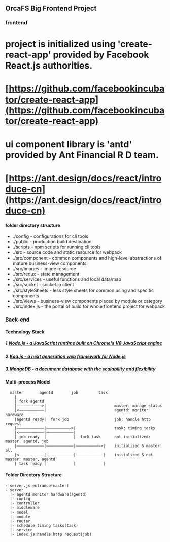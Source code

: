 ## OrcaFS Big Frontend Project

### frontend

# project is initialized using 'create-react-app' provided by Facebook React.js authorities.
# [https://github.com/facebookincubator/create-react-app](https://github.com/facebookincubator/create-react-app)

# ui component library is 'antd' provided by Ant Financial R D team.
# [https://ant.design/docs/react/introduce-cn](https://ant.design/docs/react/introduce-cn)

#### folder directory structure
 - ./config          - configurations for cli tools
 - ./public          - production build destination
 - ./scripts         - npm scripts for running cli tools
 - ./src             - source code and static resource for webpack
 - ./src/component   - common components and high-level abstractions of mature business-view components
 - ./src/images      - image resource
 - ./src/redux       - state management
 - ./src/services    - useful functions and local data/map
 - ./src/socket      - socket.io client
 - ./src/styleSheets - less style sheets for common using and specific components
 - ./src/views       - business-view components placed by module or category
 - ./src/index.js    - the portal of build for whole frontend project for webpack


### Back-end

#### Technology Stack

##### 1.[Node.js - a JavaScript runtime built on Chrome's V8 JavaScript engine](https://github.com/nodejs/node)

##### 2.[Koa.js - a next generation web framework for Node.js](https://github.com/koajs/koa)

##### 3.[MongoDB - a document database with the scalability and flexibility](https://github.com/mongodb/mongo)

#### Multi-process Model
```
  master       agentd        job         task 
    | 
    | fork agentd                               
    |———————————>|                              master: manage status    
    |<———————————|                              agentd: monitor hardware
    |agentd ready|  fork job                    job: handle http request
    |————————————|———————————>|                 task: timing tasks
    |<———————————|————————————|                 
    | job ready  |            |  fork task      not initialized: master, agentd, job
    |————————————|————————————|———————————>|    initialized & master: all
    |<———————————|————————————|————————————|    initialized & not master: master, agentd
    | task ready |            |            |
```
#### Folder Directory Structure
```
- server.js entrance(master)
- server
  |- agentd monitor hardware(agentd)
  |- config
  |- controller
  |- middleware
  |- model
  |- module
  |- router
  |- schedule timing tasks(task)
  |- service
  |- index.js handle http request(job)
```